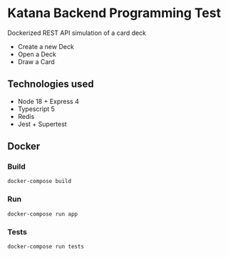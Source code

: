 
#  Katana Backend Programming Test

Dockerized REST API simulation of a card deck

- Create a new Deck
- Open a Deck
- Draw a Card


## Technologies used
- Node 18 + Express 4
- Typescript 5
- Redis
- Jest + Supertest

## Docker
### Build
`docker-compose build`

### Run
`docker-compose run app`

### Tests
`docker-compose run tests`
